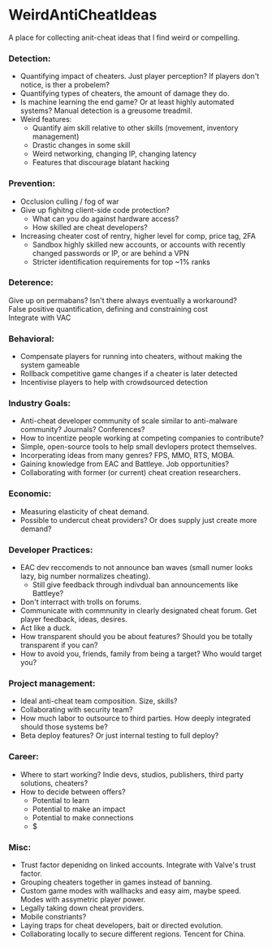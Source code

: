 # WeirdAntiCheatIdeas
A place for collecting anit-cheat ideas that I find weird or compelling. 

### Detection:  
- Quantifying impact of cheaters. Just player perception? If players don't notice, is ther a probelem?  
- Quantifying types of cheaters, the amount of damage they do. 
- Is machine learning the end game? Or at least highly automated systems? Manual detection is a greusome treadmil.  
- Weird features:  
  - Quantify aim skill relative to other skills (movement, inventory management)   
  - Drastic changes in some skill  
  - Weird networking, changing IP, changing latency
  - Features that discourage blatant hacking  
  
### Prevention:  
- Occlusion culling / fog of war  
- Give up fighitng client-side code protection?  
  - What can you do against hardware access?  
  - How skilled are cheat developers?  
- Increasing cheater cost of rentry, higher level for comp, price tag, 2FA  
  - Sandbox highly skilled new accounts, or accounts with recently changed passwords or IP, or are behind a VPN 
  - Stricter identification requirements for top ~1% ranks  

### Deterence:  
  Give up on permabans? Isn't there always eventually a workaround?  
  False positive quantification, defining and constraining cost  
  Integrate with VAC  

### Behavioral:  
- Compensate players for running into cheaters, without making the system gameable  
- Rollback competitive game changes if a cheater is later detected  
- Incentivise players to help with crowdsourced detection  

### Industry Goals:
- Anti-cheat developer community of scale similar to anti-malware community? Journals? Conferences?  
- How to incentize people working at competing companies to contribute?
- Simple, open-source tools to help small devlopers protect themselves.  
- Incorperating ideas from many genres? FPS, MMO, RTS, MOBA.  
- Gaining knowledge from EAC and Battleye. Job opportunities?  
- Collaborating with former (or current) cheat creation researchers.  

### Economic:  
- Measuring elasticity of cheat demand. 
- Possible to undercut cheat providers? Or does supply just create more demand?  

### Developer Practices:  
- EAC dev reccomends to not announce ban waves (small numer looks lazy, big number normalizes cheating).  
  - Still give feedback through indivdual ban announcements like Battleye?  
- Don't interract with trolls on forums.  
- Communicate with commnunity in clearly designated cheat forum. Get player feedback, ideas, desires.  
- Act like a duck.  
- How transparent should you be about features? Should you be totally transparent if you can?  
- How to avoid you, friends, family from being a target? Who would target you?
  
### Project management:  
- Ideal anti-cheat team composition. Size, skills?  
- Collaborating with security team?  
- How much labor to outsource to third parties. How deeply integrated should those systems be?  
- Beta deploy features? Or just internal testing to full deploy? 

### Career:
- Where to start working? Indie devs, studios, publishers, third party solutions, cheaters?
- How to decide between offers?
  - Potential to learn
  - Potential to make an impact
  - Potential to make connections
  - $

### Misc:  
- Trust factor depenidng on linked accounts. Integrate with Valve's trust factor.  
- Grouping cheaters together in games instead of banning.  
- Custom game modes with wallhacks and easy aim, maybe speed. Modes with assymetric player power.  
- Legally taking down cheat providers.  
- Mobile constriants?  
- Laying traps for cheat developers, bait or directed evolution.  
- Collaborating locally to secure different regions. Tencent for China.
